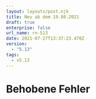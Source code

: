 ```yaml
---
layout: layouts/post.njk
title: Neu ab dem 19.08.2021
draft: true
enterprise: false
url_name: rn-513
date: 2021-07-27T13:37:23.478Z
version:
  - "5.13"
tags:
  - v5.13
---
```

# Behobene Fehler